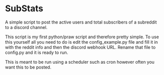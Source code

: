 # SubStats
A simple script to post the active users and total subscribers of a subreddit to a discord channel.


This script is my first python/praw script and therefore pretty simple. To use this yourself all you need to do is edit the config_example.py file and fill it in with the reddit info and then the discord webhook URL. Rename that file to config.py and it is ready to run. 

This is meant to be run using a scheduler such as cron however often you want this to be posted.

